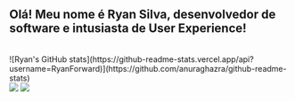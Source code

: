 ## Olá! Meu nome é Ryan Silva, desenvolvedor de software e intusiasta de User Experience!

<div style="display: inline_block"><br>
  ![Ryan's GitHub stats](https://github-readme-stats.vercel.app/api?username=RyanForward)](https://github.com/anuraghazra/github-readme-stats)
</div>
  
 
<div> 
  <a href = "mailto:ryanchuello@gmail.com"><img src="https://img.shields.io/badge/-Gmail-%23333?style=for-the-badge&logo=gmail&logoColor=white" target="_blank"></a>
  <a href="https://www.linkedin.com/in/ryribeirosilva/" target="_blank"><img src="https://img.shields.io/badge/-LinkedIn-%230077B5?style=for-the-badge&logo=linkedin&logoColor=white" target="_blank"></a> 
  
</div>

